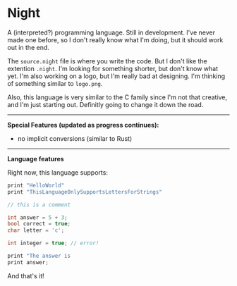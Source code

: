 # Night

A (interpreted?) programming language. Still in development. I've never made one before, so I don't really know what I'm doing, but it should work out in the end.

The `source.night` file is where you write the code. But I don't like the extention `.night`. I'm looking for something shorter, but don't know what yet. I'm also working on a logo, but I'm really bad at designing. I'm thinking of something similar to `logo.png`.

Also, this language is very similar to the C family since I'm not that creative, and I'm just starting out. Definitly going to change it down the road.

---

**Special Features (updated as progress continues):**

- no implicit conversions (similar to Rust)

---

**Language features**

Right now, this language supports:

```.cpp
print "HelloWorld"
print "ThisLanguageOnlySupportsLettersForStrings"

// this is a comment

int answer = 5 + 3;
bool correct = true;
char letter = 'c';

int integer = true; // error!

print "The answer is
print answer;
```

And that's it!
